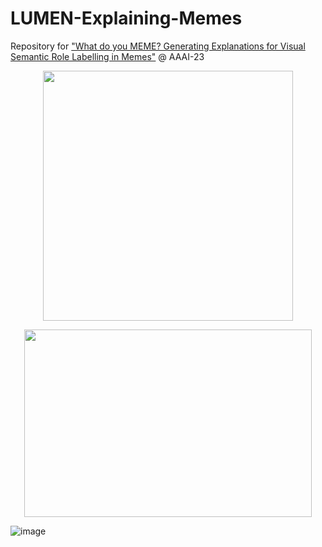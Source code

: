 # LUMEN-Explaining-Memes
Repository for <a href="https://arxiv.org/abs/2212.00715v1">"What do you MEME? Generating Explanations for Visual Semantic Role Labelling in Memes"</a> @ AAAI-23


<p align="center">
  <img width="400" src="https://user-images.githubusercontent.com/9869470/204370373-a7a092fd-5060-438a-b717-0bf8478f80a4.png">
</p>

<p align="center">
  <img width="460" height="300" src="https://user-images.githubusercontent.com/9869470/204369704-4151bd1e-76b8-44a7-8766-eb82d1903278.png">
</p>

![image](https://user-images.githubusercontent.com/9869470/204369062-4c9355f4-39c3-4daa-8c27-9734884b927a.png)

